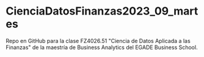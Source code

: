 # CienciaDatosFinanzas2023_09_martes
Repo en GitHub para la clase FZ4026.51 "Ciencia de Datos Aplicada a las Finanzas" de la maestría de Business Analytics del EGADE Business School.
